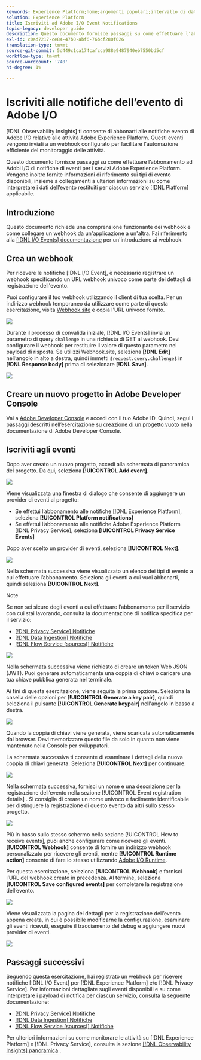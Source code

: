 ```yaml
---
keywords: Experience Platform;home;argomenti popolari;intervallo di date
solution: Experience Platform
title: Iscriviti ad Adobe I/O Event Notifications
topic-legacy: developer guide
description: Questo documento fornisce passaggi su come effettuare l’abbonamento ad Adobi I/O di notifiche di eventi per i servizi Adobe Experience Platform. Vengono inoltre fornite informazioni di riferimento sui tipi di evento disponibili, insieme a collegamenti a ulteriori informazioni su come interpretare i dati dell’evento restituiti per ciascun servizio  [!DNL Platform] applicabile.
exl-id: c0ad7217-ce84-47b0-abf6-76bcf280f026
translation-type: tm+mt
source-git-commit: 5d449c1ca174cafcca988e9487940eb7550bd5cf
workflow-type: tm+mt
source-wordcount: '740'
ht-degree: 1%

---
```


# Iscriviti alle notifiche dell’evento di Adobe I/O

[!DNL Observability Insights] ti consente di abbonarti alle notifiche evento di Adobe I/O relative alle attività Adobe Experience Platform. Questi eventi vengono inviati a un webhook configurato per facilitare l&#39;automazione efficiente del monitoraggio delle attività.

Questo documento fornisce passaggi su come effettuare l’abbonamento ad Adobi I/O di notifiche di eventi per i servizi Adobe Experience Platform. Vengono inoltre fornite informazioni di riferimento sui tipi di evento disponibili, insieme a collegamenti a ulteriori informazioni su come interpretare i dati dell’evento restituiti per ciascun servizio [!DNL Platform] applicabile.

## Introduzione

Questo documento richiede una comprensione funzionante dei webhook e come collegare un webhook da un&#39;applicazione a un&#39;altra. Fai riferimento alla [[!DNL I/O Events] documentazione](https://www.adobe.io/apis/experienceplatform/events/docs.html#!adobedocs/adobeio-events/master/intro/webhook_docs_intro.md) per un&#39;introduzione ai webhook.

## Crea un webhook

Per ricevere le notifiche [!DNL I/O Event], è necessario registrare un webhook specificando un URL webhook univoco come parte dei dettagli di registrazione dell&#39;evento.

Puoi configurare il tuo webhook utilizzando il client di tua scelta. Per un indirizzo webhook temporaneo da utilizzare come parte di questa esercitazione, visita [Webhook.site](https://webhook.site/) e copia l&#39;URL univoco fornito.

![](../images/notifications/webhook-url.png)

Durante il processo di convalida iniziale, [!DNL I/O Events] invia un parametro di query `challenge` in una richiesta di GET al webhook. Devi configurare il webhook per restituire il valore di questo parametro nel payload di risposta. Se utilizzi Webhook.site, seleziona **[!DNL Edit]** nell’angolo in alto a destra, quindi immetti `$request.query.challenge$` in **[!DNL Response body]** prima di selezionare **[!DNL Save]**.

![](../images/notifications/response-challenge.png)

## Creare un nuovo progetto in Adobe Developer Console

Vai a [Adobe Developer Console](https://www.adobe.com/go/devs_console_ui) e accedi con il tuo Adobe ID. Quindi, segui i passaggi descritti nell’esercitazione su [creazione di un progetto vuoto](https://www.adobe.io/apis/experienceplatform/console/docs.html#!AdobeDocs/adobeio-console/master/projects-empty.md) nella documentazione di Adobe Developer Console.

## Iscriviti agli eventi

Dopo aver creato un nuovo progetto, accedi alla schermata di panoramica del progetto. Da qui, seleziona **[!UICONTROL Add event]**.

![](../images/notifications/add-event-button.png)

Viene visualizzata una finestra di dialogo che consente di aggiungere un provider di eventi al progetto:

* Se effettui l’abbonamento alle notifiche [!DNL Experience Platform], seleziona **[!UICONTROL Platform notifications]**
* Se effettui l’abbonamento alle notifiche Adobe Experience Platform [!DNL Privacy Service], seleziona **[!UICONTROL Privacy Service Events]**

Dopo aver scelto un provider di eventi, seleziona **[!UICONTROL Next]**.

![](../images/notifications/event-provider.png)

Nella schermata successiva viene visualizzato un elenco dei tipi di evento a cui effettuare l’abbonamento. Seleziona gli eventi a cui vuoi abbonarti, quindi seleziona **[!UICONTROL Next]**.

>[!NOTE]
>
>Se non sei sicuro degli eventi a cui effettuare l’abbonamento per il servizio con cui stai lavorando, consulta la documentazione di notifica specifica per il servizio:
>
>* [[!DNL Privacy Service] Notifiche](../../privacy-service/privacy-events.md)
>* [[!DNL Data Ingestion] Notifiche](../../ingestion/quality/subscribe-events.md)
>* [[!DNL Flow Service (sources)] Notifiche](../../sources/notifications.md)


![](../images/notifications/choose-event-subscriptions.png)

Nella schermata successiva viene richiesto di creare un token Web JSON (JWT). Puoi generare automaticamente una coppia di chiavi o caricare una tua chiave pubblica generata nel terminale.

Ai fini di questa esercitazione, viene seguita la prima opzione. Seleziona la casella delle opzioni per **[!UICONTROL Generate a key pair]**, quindi seleziona il pulsante **[!UICONTROL Generate keypair]** nell&#39;angolo in basso a destra.

![](../images/notifications/generate-keypair.png)

Quando la coppia di chiavi viene generata, viene scaricata automaticamente dal browser. Devi memorizzare questo file da solo in quanto non viene mantenuto nella Console per sviluppatori.

La schermata successiva ti consente di esaminare i dettagli della nuova coppia di chiavi generata. Seleziona **[!UICONTROL Next]** per continuare.

![](../images/notifications/keypair-generated.png)

Nella schermata successiva, fornisci un nome e una descrizione per la registrazione dell’evento nella sezione [!UICONTROL Event registration details] . Si consiglia di creare un nome univoco e facilmente identificabile per distinguere la registrazione di questo evento da altri sullo stesso progetto.

![](../images/notifications/registration-details.png)

Più in basso sullo stesso schermo nella sezione [!UICONTROL How to receive events], puoi anche configurare come ricevere gli eventi. **[!UICONTROL Webhook]** consente di fornire un indirizzo webhook personalizzato per ricevere gli eventi, mentre  **[!UICONTROL Runtime action]** consente di fare lo stesso utilizzando  [Adobe I/O Runtime](https://www.adobe.io/apis/experienceplatform/runtime/docs.html).

Per questa esercitazione, seleziona **[!UICONTROL Webhook]** e fornisci l’URL del webhook creato in precedenza. Al termine, seleziona **[!UICONTROL Save configured events]** per completare la registrazione dell’evento.

![](../images/notifications/receive-events.png)

Viene visualizzata la pagina dei dettagli per la registrazione dell’evento appena creata, in cui è possibile modificarne la configurazione, esaminare gli eventi ricevuti, eseguire il tracciamento del debug e aggiungere nuovi provider di eventi.

![](../images/notifications/registration-complete.png)

## Passaggi successivi

Seguendo questa esercitazione, hai registrato un webhook per ricevere notifiche [!DNL I/O Event] per [!DNL Experience Platform] e/o [!DNL Privacy Service]. Per informazioni dettagliate sugli eventi disponibili e su come interpretare i payload di notifica per ciascun servizio, consulta la seguente documentazione:

* [[!DNL Privacy Service] Notifiche](../../privacy-service/privacy-events.md)
* [[!DNL Data Ingestion] Notifiche](../../ingestion/quality/subscribe-events.md)
* [[!DNL Flow Service (sources)] Notifiche](../../sources/notifications.md)

Per ulteriori informazioni su come monitorare le attività su [!DNL Experience Platform] e [!DNL Privacy Service], consulta la sezione [[!DNL Observability Insights] panoramica](../home.md) .
